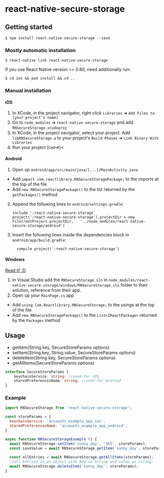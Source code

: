 
# react-native-secure-storage

## Getting started

`$ npm install react-native-secure-storage --save`

### Mostly automatic installation 

`$ react-native link react-native-secure-storage`

If you use React Native version >= 0.60, need additionally run:

`$ cd ios && pod install && cd ..`

### Manual installation

#### iOS

1. In XCode, in the project navigator, right click `Libraries` ➜ `Add Files to [your project's name]`
2. Go to `node_modules` ➜ `react-native-secure-storage` and add `RNSecureStorage.xcodeproj`
3. In XCode, in the project navigator, select your project. Add `libRNSecureStorage.a` to your project's `Build Phases` ➜ `Link Binary With Libraries`
4. Run your project (`Cmd+R`)<

#### Android

1. Open up `android/app/src/main/java/[...]/MainActivity.java`
  - Add `import com.reactlibrary.RNSecureStoragePackage;` to the imports at the top of the file
  - Add `new RNSecureStoragePackage()` to the list returned by the `getPackages()` method
2. Append the following lines to `android/settings.gradle`:
  	```
  	include ':react-native-secure-storage'
  	project(':react-native-secure-storage').projectDir = new File(rootProject.projectDir, 	'../node_modules/react-native-secure-storage/android')
  	```
3. Insert the following lines inside the dependencies block in `android/app/build.gradle`:
  	```
      compile project(':react-native-secure-storage')
  	```

#### Windows
[Read it! :D](https://github.com/ReactWindows/react-native)

1. In Visual Studio add the `RNSecureStorage.sln` in `node_modules/react-native-secure-storage/windows/RNSecureStorage.sln` folder to their solution, reference from their app.
2. Open up your `MainPage.cs` app
  - Add `using Com.Reactlibrary.RNSecureStorage;` to the usings at the top of the file
  - Add `new RNSecureStoragePackage()` to the `List<IReactPackage>` returned by the `Packages` method


## Usage

* getItem(String key, SecureStoreParams options)
* setItem(String key, String value, SecureStoreParams options)
* deleteItem(String key, SecureStoreParams options)
* getAllItems(SecureStoreParams options)

```typescript
interface SecureStoreParams {
    keychainService: string; //used for iOS
    sharedPreferencesName: string; //used for Android
}
```

### Example
```javascript
import RNSecureStorage from 'react-native-secure-storage';

const storeParams = {
  keychainService: 'accounts_example_app_ios',
  sharedPreferencesName: 'accounts_example_app_android',
}

async function RNSecureStorageExample () {
  await RNSecureStorage.setItem('sunny_day', '365', storeParams);
  const saveValue = await RNSecureStorage.getItem('sunny_day', storeParams);
  
  const allEntries = await RNSecureStorage.getAllItems(storeParams);
  //all Entries is an object with key as string and value as string;
  await RNSecureStorage.deleteItem('sunny_day', storeParams);
}
```
